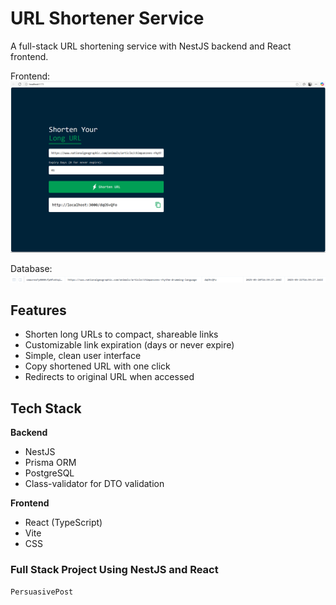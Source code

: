 # URL Shortener Service

A full-stack URL shortening service with NestJS backend and React frontend.

Frontend:
![1747760404340](image/README/1747760404340.png)

Database:
![1747760423598](image/README/1747760423598.png)

## Features

- Shorten long URLs to compact, shareable links
- Customizable link expiration (days or never expire)
- Simple, clean user interface
- Copy shortened URL with one click
- Redirects to original URL when accessed

## Tech Stack

**Backend**

- NestJS
- Prisma ORM
- PostgreSQL
- Class-validator for DTO validation

**Frontend**

- React (TypeScript)
- Vite
- CSS

### Full Stack Project Using NestJS and React

```sql
PersuasivePost
```
